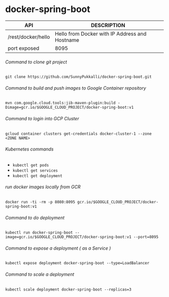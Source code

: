 # docker-spring-boot

|API                |DESCRIPTION        |
|-------------------|-------------------|
|/rest/docker/hello| Hello from Docker with IP Address and Hostname|
|port exposed| 8095|

###### Command to clone git project
` git clone https://github.com/SunnyPukkalli/docker-spring-boot.git `

###### Command to build and push images to Google Container repository
`mvn com.google.cloud.tools:jib-maven-plugin:build -Dimage=gcr.io/$GOOGLE_CLOUD_PROJECT/docker-spring-boot:v1`

###### Command to login into GCP Cluster
`gcloud container clusters get-credentials docker-cluster-1 --zone <ZONE NAME>`

###### Kubernetes commands
- `kubectl get pods`
- `kubectl get services`
- `kubectl get deployment`

###### run docker images locally from GCR
`docker run -ti -rm -p 8080:8095 gcr.io/$GOOGLE_CLOUD_PROJECT/docker-spring-boot:v1`

###### Command to do deployment
`kubectl run docker-spring-boot --image=gcr.io/$GOOGLE_CLOUD_PROJECT/docker-spring-boot:v1 --port=8095`

###### Command to expose a deployment ( as a Service )
`kubectl expose deployment docker-spring-boot --type=LoadBalancer `

###### Command to scale a deployment 
`kubectl scale deployment docker-spring-boot --replicas=3`
